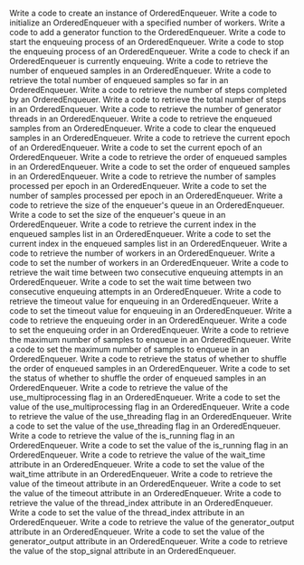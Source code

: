 Write a code to create an instance of OrderedEnqueuer.
Write a code to initialize an OrderedEnqueuer with a specified number of workers.
Write a code to add a generator function to the OrderedEnqueuer.
Write a code to start the enqueuing process of an OrderedEnqueuer.
Write a code to stop the enqueuing process of an OrderedEnqueuer.
Write a code to check if an OrderedEnqueuer is currently enqueuing.
Write a code to retrieve the number of enqueued samples in an OrderedEnqueuer.
Write a code to retrieve the total number of enqueued samples so far in an OrderedEnqueuer.
Write a code to retrieve the number of steps completed by an OrderedEnqueuer.
Write a code to retrieve the total number of steps in an OrderedEnqueuer.
Write a code to retrieve the number of generator threads in an OrderedEnqueuer.
Write a code to retrieve the enqueued samples from an OrderedEnqueuer.
Write a code to clear the enqueued samples in an OrderedEnqueuer.
Write a code to retrieve the current epoch of an OrderedEnqueuer.
Write a code to set the current epoch of an OrderedEnqueuer.
Write a code to retrieve the order of enqueued samples in an OrderedEnqueuer.
Write a code to set the order of enqueued samples in an OrderedEnqueuer.
Write a code to retrieve the number of samples processed per epoch in an OrderedEnqueuer.
Write a code to set the number of samples processed per epoch in an OrderedEnqueuer.
Write a code to retrieve the size of the enqueuer's queue in an OrderedEnqueuer.
Write a code to set the size of the enqueuer's queue in an OrderedEnqueuer.
Write a code to retrieve the current index in the enqueued samples list in an OrderedEnqueuer.
Write a code to set the current index in the enqueued samples list in an OrderedEnqueuer.
Write a code to retrieve the number of workers in an OrderedEnqueuer.
Write a code to set the number of workers in an OrderedEnqueuer.
Write a code to retrieve the wait time between two consecutive enqueuing attempts in an OrderedEnqueuer.
Write a code to set the wait time between two consecutive enqueuing attempts in an OrderedEnqueuer.
Write a code to retrieve the timeout value for enqueuing in an OrderedEnqueuer.
Write a code to set the timeout value for enqueuing in an OrderedEnqueuer.
Write a code to retrieve the enqueuing order in an OrderedEnqueuer.
Write a code to set the enqueuing order in an OrderedEnqueuer.
Write a code to retrieve the maximum number of samples to enqueue in an OrderedEnqueuer.
Write a code to set the maximum number of samples to enqueue in an OrderedEnqueuer.
Write a code to retrieve the status of whether to shuffle the order of enqueued samples in an OrderedEnqueuer.
Write a code to set the status of whether to shuffle the order of enqueued samples in an OrderedEnqueuer.
Write a code to retrieve the value of the use_multiprocessing flag in an OrderedEnqueuer.
Write a code to set the value of the use_multiprocessing flag in an OrderedEnqueuer.
Write a code to retrieve the value of the use_threading flag in an OrderedEnqueuer.
Write a code to set the value of the use_threading flag in an OrderedEnqueuer.
Write a code to retrieve the value of the is_running flag in an OrderedEnqueuer.
Write a code to set the value of the is_running flag in an OrderedEnqueuer.
Write a code to retrieve the value of the wait_time attribute in an OrderedEnqueuer.
Write a code to set the value of the wait_time attribute in an OrderedEnqueuer.
Write a code to retrieve the value of the timeout attribute in an OrderedEnqueuer.
Write a code to set the value of the timeout attribute in an OrderedEnqueuer.
Write a code to retrieve the value of the thread_index attribute in an OrderedEnqueuer.
Write a code to set the value of the thread_index attribute in an OrderedEnqueuer.
Write a code to retrieve the value of the generator_output attribute in an OrderedEnqueuer.
Write a code to set the value of the generator_output attribute in an OrderedEnqueuer.
Write a code to retrieve the value of the stop_signal attribute in an OrderedEnqueuer.